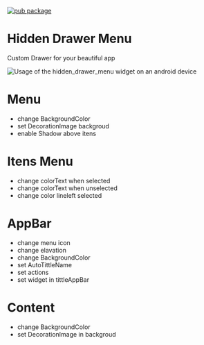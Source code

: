 [![pub package](https://img.shields.io/pub/v/hidden_drawer_menu.svg)](https://pub.dartlang.org/packages/hidden_drawer_menu)

# Hidden Drawer Menu

Custom Drawer for your beautiful app

![Usage of the hidden_drawer_menu widget on an android device](https://github.com/RafaelBarbosatec/hidden_drawer_menu/blob/master/imgs/app2.gif)

# Menu
* change BackgroundColor
* set DecorationImage backgroud
* enable Shadow above itens

# Itens Menu
* change colorText when selected
* change colorText when unselected
* change color lineleft selected



# AppBar
* change menu icon
* change elavation
* change BackgroundColor
* set AutoTittleName
* set actions
* set widget in tittleAppBar

# Content
* change BackgroundColor
* set DecorationImage in backgroud
